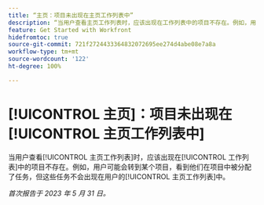 ```yaml
---
title: “主页：项目未出现在主页工作列表中”
description: “当用户查看主页工作列表时，应该出现在工作列表中的项目不存在。例如，用户可能会转到某个项目，看到他们在项目中被分配了任务，但这些任务不会出现在用户的“主页工作列表”中。”
feature: Get Started with Workfront
hidefromtoc: true
source-git-commit: 721f2724433364832072695ee274d4abe08e7a8a
workflow-type: tm+mt
source-wordcount: '122'
ht-degree: 100%

---
```



# [!UICONTROL 主页]：项目未出现在[!UICONTROL 主页工作列表中]

当用户查看[!UICONTROL 主页工作列表]时，应该出现在[!UICONTROL 工作列表]中的项目不存在。例如，用户可能会转到某个项目，看到他们在项目中被分配了任务，但这些任务不会出现在用户的[!UICONTROL 主页工作列表]中。

_首次报告于 2023 年 5 月 31 日。_

